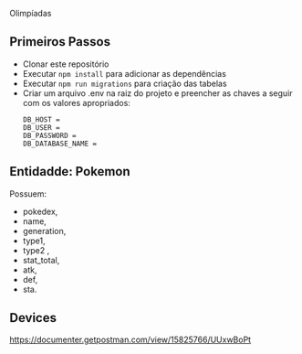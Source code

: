 Olimpíadas

## Primeiros Passos

- Clonar este repositório
- Executar `npm install` para adicionar as dependências
- Executar `npm run migrations` para criação das tabelas
- Criar um arquivo .env na raiz do projeto e preencher as chaves a seguir com os valores apropriados:
  ```
  DB_HOST =
  DB_USER =
  DB_PASSWORD =
  DB_DATABASE_NAME =
  ```

## Entidadde: Pokemon

Possuem:

- pokedex,
- name,
- generation,
- type1,
- type2 ,
- stat_total,
- atk,
- def,
- sta.

## Devices

https://documenter.getpostman.com/view/15825766/UUxwBoPt
